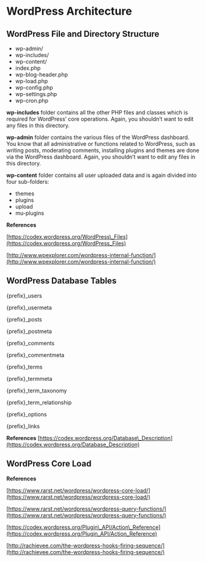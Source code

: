 # **WordPress Architecture**

## **WordPress File and Directory Structure**

* wp-admin/
* wp-includes/
* wp-content/
* index.php
* wp-blog-header.php
* wp-load.php
* wp-config.php
* wp-settings.php
* wp-cron.php

**wp-includes** folder contains all the other PHP files and classes which is required for WordPress’ core operations. Again, you shouldn’t want to edit any files in this directory.

**wp-admin** folder contains the various files of the WordPress dashboard. You know that all administrative or functions related to WordPress, such as writing posts, moderating comments, installing plugins and themes are done via the WordPress dashboard. Again, you shouldn’t want to edit any files in this directory.

**wp-content** folder contains all user uploaded data and is again divided into four sub-folders:

* themes
* plugins
* upload
* mu-plugins

**References**

[https://codex.wordpress.org/WordPress\_Files](https://codex.wordpress.org/WordPress_Files)

[http://www.wpexplorer.com/wordpress-internal-function/](http://www.wpexplorer.com/wordpress-internal-function/)

## **WordPress Database Tables**

{prefix}\_users

{prefix}\_usermeta

{prefix}\_posts

{prefix}\_postmeta

{prefix}\_comments

{prefix}\_commentmeta

{prefix}\_terms

{prefix}\_termmeta

{prefix}\_term\_taxonomy

{prefix}\_term\_relationship

{prefix}\_options

{prefix}\_links

**References** [https://codex.wordpress.org/Database\_Description](https://codex.wordpress.org/Database_Description)

## **WordPress Core Load**

**References**

[https://www.rarst.net/wordpress/wordpress-core-load/](https://www.rarst.net/wordpress/wordpress-core-load/)

[https://www.rarst.net/wordpress/wordpress-query-functions/](https://www.rarst.net/wordpress/wordpress-query-functions/)

[https://codex.wordpress.org/Plugin\_API/Action\_Reference](https://codex.wordpress.org/Plugin_API/Action_Reference)

[http://rachievee.com/the-wordpress-hooks-firing-sequence/](http://rachievee.com/the-wordpress-hooks-firing-sequence/)

